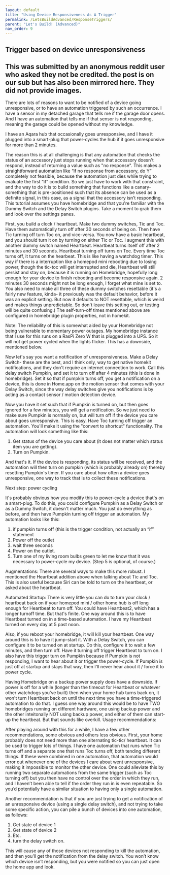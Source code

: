 ```yaml
---
layout: default
title: "Using Device Responsiveness As A Trigger"
permalink: /LetsBuildAdvanced/ResponseTriggers/
parent: "Let's Build! (Advanced)"
nav_order: 9
---
```


## Trigger based on device unresponsiveness
This was submitted by an anonymous reddit user who asked they not be credited. the post is on our sub but has also been mirrored here. They did not provide images.
---

There are lots of reasons to want to be notified of a device going unresponsive, or to have an automation triggered by such an occurrence. I have a sensor in my detached garage that tells me if the garage door opens. And I have an automation that tells me if that sensor is not responding, meaning the garage could be opened without my knowledge.

I have an Aqara hub that occasionally goes unresponsive, and I have it plugged into a smart-plug that power-cycles the hub if it goes unresponsive for more than 2 minutes.

The reason this is at all challenging is that any automation that checks the status of an accessory just stops running when that accessory doesn't respond, instead of returning a value such as "no response". This makes a straightforward automation like “if no response from accessory, do Y” completely not feasible, because the automation just dies while trying to evaluate the first “if” condition. So we just have to work with that constraint, and the way to do it is to build something that functions like a canary- something that is pre-positioned such that its absence can be used as a definite signal, in this case, as a signal that the accessory isn’t responding.
This tutorial assumes you have homebridge and that you're familiar with the Dummy Switch and the Delay Switch plugins. Take a moment to grab them and look over the settings panes.

First, you build a clock / heartbeat. Make two dummy switches, Tic and Toc. Have them automatically turn off after 30 seconds of being on. Then have Tic turning off turn Toc on, and vice-versa. You now have a basic heartbeat, and you should turn it on by turning on either Tic or Toc. I augment this with another dummy switch named Heartbeat. Heartbeat turns itself off after 2 minutes and 30 seconds. Heartbeat turning off turns on Toc. Every time Toc turns off, it turns on the hearbeat. This is like having a watchdog timer. This way if there is a interruption like a homepod mini rebooting due to losing power, though the tic-toc will get interrupted and die, Heartbeat will still persist and stay on, because it is running on Homebridge, hopefully long enough for your device to finish rebooting and become responsive again. 2 minutes 30 seconds might not be long enough, I forget what mine is set to. You also need to make all three of these dummy switches resettable (it's a fairly new feature, kinda- it previously was the default behavior, before it was an explicit setting. But now it defaults to NOT resettable, which is weird and makes things unpredictable. So don't leave this setting out, or testing will be quite confusing.) The self-turn-off times mentioned above are configured in homebridge plugin properties, not in homekit.

Note: The reliability of this is somewhat aided by your Homebridge not being vulnerable to momentary power outages. My homebridge instance that I use for this runs on a RasPi Zero W that is plugged into a UPS. So it will not get power cycled when the lights flicker. This has a downside, mentioned below.

Now let's say you want a notification of unresponsiveness. Make a Delay Switch- these are the best, and I think only, way to get native homekit notifications, and they don't require an internet connection to work. Call this delay switch Pumpkin, and set it to turn off after 4 minutes (this is done in homebridge). Set it so that if pumpkin turns off, you get a notification on a device, this is done in Home.app on the motion sensor that comes with your Delay Switch, since the way delay switches give you notifications is by acting as a contact sensor / motion detection device.

Now you have it set such that if Pumpkin is turned on, but then goes ignored for a few minutes, you will get a notification. So we just need to make sure Pumpkin is normally on, but will turn off if the device you care about goes unresponsive. This is easy. Have Toc turning off trigger an automation. You'll make it using the "convert to shortcut" functionality. The automation will look something like this:

1. Get status of the device you care about (it does not matter which status item you are getting).
2. Turn on Pumpkin.

And that's it. If the device is responding, its status will be received, and the automation will then turn on pumpkin (which is probably already on) thereby resetting Pumpkin's timer. If you care about how often a device goes unresponsive, one way to track that is to collect these notifications.

Next step: power cycling

It's probably obvious how you modify this to power-cycle a device that's on a smart-plug. To do this, you could configure Pumpkin as a Delay Switch or as a Dummy Switch, it doesn't matter much. You just do everything as before, and then have Pumpkin turning off trigger an automation. My automation looks like this:

1. if pumpkin turns off (this is the trigger condition, not actually an “if” statement
2. Power off the outlet
3. wait three seconds
4. Power on the outlet.
5. Turn one of my living room bulbs green to let me know that it was necessary to power-cycle my device. (Step 5 is optional, of course.)

Augmentations: There are several ways to make this more robust. I mentioned the Heartbeat addition above when talking about Tic and Toc. This is also useful because Siri can be told to turn on the heartbeat, or asked about the heartbeat.

Automated Startup: There is very little you can do to turn your clock / heartbeat back on if your homepod mini / other home hub is off long enough for Heartbeat to turn off. You could have Heartbeat2, which has a longer turnoff time. But that's finite. One way around this is to have Heartbeat turned on in a time-based automation. I have my Heartbeat turned on every day at 5 past noon.

Also, if you reboot your homebridge, it will kill your heartbeat. One way around this is to have it jump-start it. With a Delay Switch, you can configure it to be turned on at startup. Do this, configure it to wait a few minutes, and then turn off. Have it turning off trigger Heartbeat to turn on. I also have this trigger turn on Pumpkin because if Pumpkin is not responding, I want to hear about it or trigger the power-cycle. If Pumpkin is just off at startup and stays that way, then I'll never hear about it / force it to power cycle.

Having Homebridge on a backup power supply does have a downside. If power is off for a while (longer than the timeout for Heartbeat or whatever other watchdogs you've built) then when your home hub turns back on, it won't turn Heartbeat back on until the next time you have a time-triggered automation to do that. I guess one way around this would be to have TWO homebridges running on different hardware, one using backup power and the other inteitonally NOT using backup power, and either of them can start-up the heartbeat. But that sounds like overkill.
Usage recommendations:

After playing around with this for a while, I have a few other recommendations, some obvious and others less obvious. First, your home probably does not need more than one alternating tic-tic/ heartbeat. It can be used to trigger lots of things. I have one automation that runs when Tic turns off and a separate one that runs Toc turns off, both tending different things. If these were combined in one automation, that automation would error out whenever one of the devices I care about went unresponsive, making it impossible to monitor the other device. One could alleviate this by running two separate automations from the same trigger (such as Toc turning off) but you then have no control over the order in which they run, and I haven’t been able to tell if the order they run in is even repeatable. So you’d potentially have a similar situation to having only a single automation.

Another recommendation is that if you are just trying to get a notification of an unresponsive device (using a single delay switch), and not trying to take some specific action, you can pile a bunch of devices into one automation, as follows:

1. Get state of device 1
2. Get state of device 2
3. Etc.
4. turn the delay switch on.

This will cause any of those devices not responding to kill the automation, and then you’ll get the notification from the delay switch. You won’t know which device isn’t responding, but you were notified so you can just open the home app and look.

